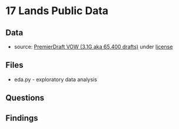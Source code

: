 # 17 Lands Public Data

## Data
* source: [PremierDraft VOW (3.1G aka 65,400 drafts)](https://17lands-public.s3.amazonaws.com/analysis_data/draft_data/draft-data.VOW.PremierDraft.tar.gz) under [license](https://creativecommons.org/licenses/by/4.0/)

## Files
* eda.py - exploratory data analysis


## Questions

## Findings
